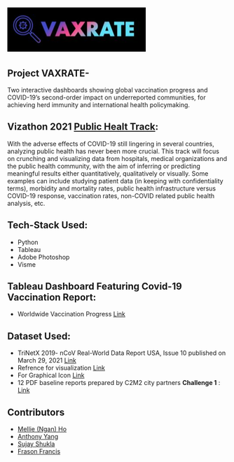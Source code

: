 # ![Image](https://github.com/frason88/Project--VAXRATE-/blob/0881553cbb81a6cd69edb993e9a60e9827116637/images/Team-Logo.JPG?raw=true)

## Project VAXRATE-
Two interactive dashboards showing global vaccination progress and COVID-19’s second-order impact on underreported communities, for achieving herd immunity and international health policymaking.

## Vizathon 2021 [Public Healt Track](https://docs.google.com/document/d/1coUJ-ALe45tMzrAWdyLwYQev49u-m-e1w3vjDewdaZo/edit#):
With the adverse effects of COVID-19 still lingering in several countries, analyzing public health has never been more crucial. This track will focus on crunching and visualizing data from hospitals, medical organizations and the public health community, with the aim of inferring or predicting meaningful results either quantitatively, qualitatively or visually. Some examples can include studying patient data (in keeping with confidentiality terms), morbidity and mortality rates, public health infrastructure versus COVID-19 response, vaccination rates, non-COVID related public health analysis, etc. 

## Tech-Stack Used:
- Python
- Tableau
- Adobe Photoshop
- Visme


## Tableau Dashboard Featuring Covid-19 Vaccination Report:
- Worldwide Vaccination Progress [Link](https://public.tableau.com/app/profile/frason.francis/viz/covid-vaccine-info-prj/Dashboard)

## Dataset Used:
- TriNetX 2019- nCoV Real-World Data Report USA, Issue 10 published on March 29, 2021 [Link](https://trinetx.com/wp-content/uploads/2021/04/COVID-19-Report-USA-March-20211.pdf)
- Refrence for visualization [Link](https://www.visualcapitalist.com/) 
- For Graphical Icon [Link](https://icons8.com/) 
- 12 PDF baseline reports prepared by C2M2 city partners **Challenge 1** : [Link](https://drive.google.com/drive/folders/1YSLbY5RtliC5Tx8FhwUizggvdL_FTh3i?usp=sharing)

## Contributors ##
- [Mellie (Ngan) Ho](https://github.com/mellieho9)
- [Anthony Yang](https://github.com/anthonyyang48)
- [Sujay Shukla](https://github.com/themoguldev/)
- [Frason Francis](https://github.com/frason88)
